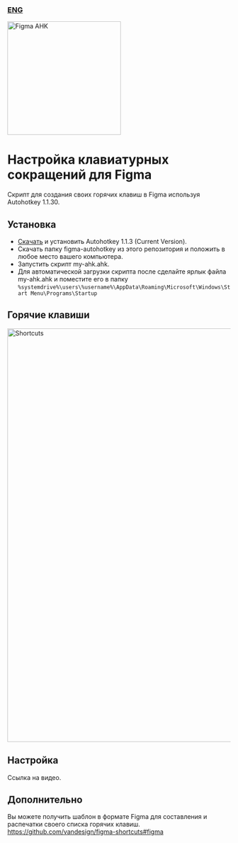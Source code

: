 ### [ENG](https://github.com/vandesign/figma-autohotkey/blob/master/README.md)
<img width="256" alt="Figma AHK" src="https://github.com/vandesign/figma-autohotkey/blob/master/figma-autohotkey.png">

# Настройка клавиатурных сокращений для Figma
Скрипт для создания своих горячих клавиш в Figma используя Autohotkey 1.1.30.

## Установка
- [Скачать](https://www.autohotkey.com/) и установить Autohotkey 1.1.3 (Current Version).
- Скачать папку figma-autohotkey из этого репозитория и положить в любое место вашего компьютера.
- Запустить скрипт my-ahk.ahk.
- Для автоматической загрузки скрипта после сделайте ярлык файла my-ahk.ahk и поместите его в папку `%systemdrive%\users\%username%\AppData\Roaming\Microsoft\Windows\Start Menu\Programs\Startup`

## Горячие клавиши
<img width="933" alt="Shortcuts" src="https://github.com/vandesign/figma-autohotkey/blob/master/figma-autohotkey/figma/figma-shortcuts-windows-custom.png">

## Настройка
Ссылка на видео.

## Дополнительно
Вы можете получить шаблон в формате Figma для составления и распечатки своего списка горячих клавиш.
https://github.com/vandesign/figma-shortcuts#figma
